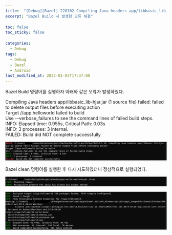 ```yaml
---
title:  "[Debug][Bazel] 220102 Compiling Java headers app/libbasic_lib-hjar.jar (1 source file) failed: failed to delete output files before executing action"
excerpt: "Bazel Build 시 발생한 오류 해결"

toc: false
toc_sticky: false

categories:
  - Debug
tags:
  - Debug
  - Bazel
  - Android
last_modified_at: 2022-01-02T17:37:00
---
```


Bazel Build 명령어를 실행하자 아래와 같은 오류가 발생하였다.

<p class="error_msg">
Compiling Java headers app/libbasic_lib-hjar.jar (1 source file) failed: failed to delete output files before executing action<br>
Target //app:helloworld failed to build<br>
Use --verbose_failures to see the command lines of failed build steps.<br>
INFO: Elapsed time: 0.955s, Critical Path: 0.03s<br>
INFO: 3 processes: 3 internal.<br>
FAILED: Build did NOT complete successfully
</p>

<p class="code"><img src="/assets/images/22010223.png" /></p>

Bazel clean 명령어를 실행한 후 다시 시도하였더니 정상적으로 실행되었다.

<p class="code"><img src="/assets/images/22010224.png" /></p>

<p class="code"><img src="/assets/images/22010225.png" /></p>
